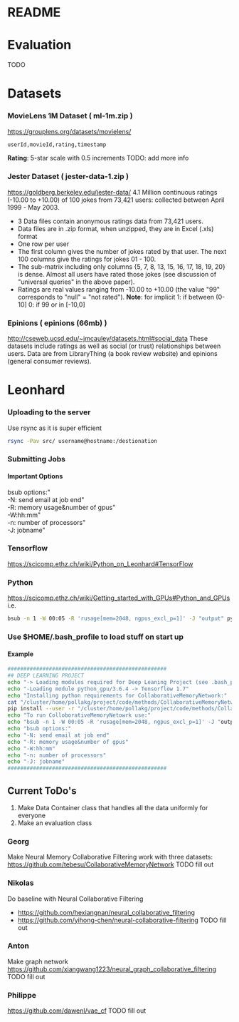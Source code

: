 # README 

# Evaluation
TODO
# Datasets
### MovieLens 1M Dataset ( ml-1m.zip )
https://grouplens.org/datasets/movielens/

``` bash
userId,movieId,rating,timestamp
```
**Rating**: 5-star scale with 0.5 increments
TODO: add more info

### Jester Dataset ( jester-data-1.zip )
https://goldberg.berkeley.edu/jester-data/
4.1 Million continuous ratings (-10.00 to +10.00) of 100 jokes from 73,421 users: collected between April 1999 - May 2003.

- 3 Data files contain anonymous ratings data from 73,421 users.
- Data files are in .zip format, when unzipped, they are in Excel (.xls) format
- One row per user
- The first column gives the number of jokes rated by that user. The next 100 columns give the ratings for jokes 01 - 100.
- The sub-matrix including only columns {5, 7, 8, 13, 15, 16, 17, 18, 19, 20} is dense. 
  Almost all users have rated those jokes (see discussion of "universal queries" in the above paper).
- Ratings are real values ranging from -10.00 to +10.00 (the value "99" corresponds to "null" = "not rated").
  **Note**: for implicit 1: if between (0-10]
                         0: if 99 or in [-10,0] 

### Epinions ( epinions (66mb) )
http://cseweb.ucsd.edu/~jmcauley/datasets.html#social_data
These datasets include ratings as well as social (or trust) relationships between users. Data are from LibraryThing (a book review website) and epinions (general consumer reviews).


# Leonhard
### Uploading to the server 
Use rsync as it is super efficient

``` bash
rsync -Pav src/ username@hostname:/destionation
```

### Submitting Jobs
#### Important Options
bsub options:"  
-N: send email at job end"  
-R: memory usage&number of gpus"  
-W:hh:mm"  
-n: number of processors"  
-J: jobname"  

### Tensorflow 
https://scicomp.ethz.ch/wiki/Python_on_Leonhard#TensorFlow
### Python 
https://scicomp.ethz.ch/wiki/Getting_started_with_GPUs#Python_and_GPUs
i.e.
```bash
bsub -n 1 -W 00:05 -R 'rusage[mem=2048, ngpus_excl_p=1]' -J "output" python my_script.py
```
### Use $HOME/.bash_profile to load stuff on start up
#### Example
```bash
##################################################
## DEEP LEARNING PROJECT
echo "-> Loading modules required for Deep Leaning Project (see .bash_progile)"
echo "-Loading module python_gpu/3.6.4 -> Tensorflow 1.7"
echo "Installing python requirements for CollaborativeMemoryNetwork:"
cat "/cluster/home/pollakg/project/code/methods/CollaborativeMemoryNetwork/requirements.txt"
pip install --user -r "/cluster/home/pollakg/project/code/methods/CollaborativeMemoryNetwork/requirements.txt"
echo "To run ColloborativeMemoryNetowrk use:"
echo "bsub -n 1 -W 00:05 -R 'rusage[mem=2048, ngpus_excl_p=1]' -J "output" python train.py --gpu 0 --dataset data/citeulike-a.npz --pretrain pretrain/citeulike-a_e50.npz"
echo "bsub options:"
echo "-N: send email at job end"
echo "-R: memory usage&number of gpus"
echo "-W:hh:mm"
echo "-n: number of processors"
echo "-J: jobname"
##################################################
```
## Current ToDo's
1. Make Data Container class that handles all the data uniformly for everyone
2. Make an evaluation class 
### Georg
Make Neural Memory Collaborative Filtering work with three datasets:
https://github.com/tebesu/CollaborativeMemoryNetwork
TODO fill out
### Nikolas
Do baseline with Neural Collaborative Filtering 
- https://github.com/hexiangnan/neural_collaborative_filtering
- https://github.com/yihong-chen/neural-collaborative-filtering
TODO fill out
### Anton
Make graph network 
https://github.com/xiangwang1223/neural_graph_collaborative_filtering
TODO fill out
### Philippe 
https://github.com/dawenl/vae_cf
TODO fill out